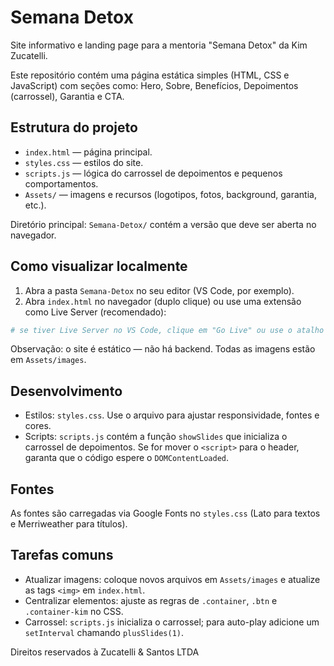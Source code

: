 # Semana Detox

Site informativo e landing page para a mentoria "Semana Detox" da Kim Zucatelli.

Este repositório contém uma página estática simples (HTML, CSS e JavaScript) com seções como: Hero, Sobre, Benefícios, Depoimentos (carrossel), Garantia e CTA.

## Estrutura do projeto

- `index.html` — página principal.
- `styles.css` — estilos do site.
- `scripts.js` — lógica do carrossel de depoimentos e pequenos comportamentos.
- `Assets/` — imagens e recursos (logotipos, fotos, background, garantia, etc.).

Diretório principal: `Semana-Detox/` contém a versão que deve ser aberta no navegador.

## Como visualizar localmente

1. Abra a pasta `Semana-Detox` no seu editor (VS Code, por exemplo).
2. Abra `index.html` no navegador (duplo clique) ou use uma extensão como Live Server (recomendado):

```bash
# se tiver Live Server no VS Code, clique em "Go Live" ou use o atalho
```

Observação: o site é estático — não há backend. Todas as imagens estão em `Assets/images`.

## Desenvolvimento

- Estilos: `styles.css`. Use o arquivo para ajustar responsividade, fontes e cores.
- Scripts: `scripts.js` contém a função `showSlides` que inicializa o carrossel de depoimentos. Se for mover o `<script>` para o header, garanta que o código espere o `DOMContentLoaded`.

## Fontes

As fontes são carregadas via Google Fonts no `styles.css` (Lato para textos e Merriweather para títulos).

## Tarefas comuns

- Atualizar imagens: coloque novos arquivos em `Assets/images` e atualize as tags `<img>` em `index.html`.
- Centralizar elementos: ajuste as regras de `.container`, `.btn` e `.container-kim` no CSS.
- Carrossel: `scripts.js` inicializa o carrossel; para auto-play adicione um `setInterval` chamando `plusSlides(1)`.



Direitos reservados à Zucatelli & Santos LTDA
